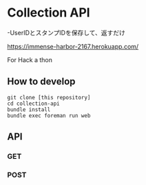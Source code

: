 # Collection API

-UserIDとスタンプIDを保存して、返すだけ

https://immense-harbor-2167.herokuapp.com/

For Hack a thon

## How to develop

```
git clone [this repository]
cd collection-api
bundle install
bundle exec foreman run web
```

## API

### GET

### POST

